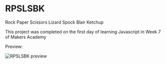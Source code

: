 RPSLSBK
=======

Rock Paper Scissors Lizard Spock Blair Ketchup

This project was completed on the first day of learning Javascript in Week 7 of Makers Academy

Preview: 

![RPSLSBK preview](/READMEimgs/preview.jpg "RPSLSBK preview")
